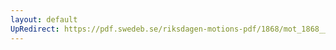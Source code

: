 ```yaml
---
layout: default
UpRedirect: https://pdf.swedeb.se/riksdagen-motions-pdf/1868/mot_1868__ak__00054/mot_1868__ak__00054_002.pdf
---
```


